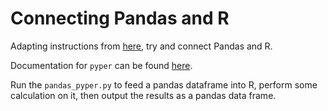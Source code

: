 # Connecting Pandas and R

Adapting instructions from [here](http://statcompute.wordpress.com/tag/pyper/),
try and connect Pandas and R.

Documentation for `pyper` can be found [here](http://www.jstatsoft.org/v35/c02/paper).

Run the `pandas_pyper.py` to feed a pandas dataframe into R,
perform some calculation on it,
then output the results as a pandas data frame.